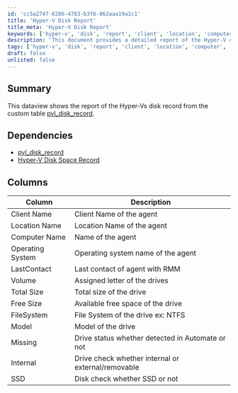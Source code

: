 ```yaml
---
id: 'cc5a2747-6286-4783-b3f6-862aaa19a1c1'
title: 'Hyper-V Disk Report'
title_meta: 'Hyper-V Disk Report'
keywords: ['hyper-v', 'disk', 'report', 'client', 'location', 'computer', 'os', 'lastcontact', 'volume', 'size', 'filesystem', 'model', 'status', 'internal', 'ssd']
description: 'This document provides a detailed report of the Hyper-V disk records from the custom table pvl_disk_record, including information on client names, locations, computer names, operating systems, and various disk attributes such as total size, free size, and status.'
tags: ['hyper-v', 'disk', 'report', 'client', 'location', 'computer', 'os', 'size', 'filesystem', 'model', 'status', 'internal', 'ssd']
draft: false
unlisted: false
---
```

## Summary

This dataview shows the report of the Hyper-Vs disk record from the custom table [pvl_disk_record](https://proval.itglue.com/DOC-5078775-13294756).

## Dependencies

- [pvl_disk_record](https://proval.itglue.com/DOC-5078775-13294756) 
- [Hyper-V Disk Space Record](https://proval.itglue.com/DOC-5078775-13294757) 

## Columns

| Column           | Description                                             |
|------------------|---------------------------------------------------------|
| Client Name      | Client Name of the agent                                |
| Location Name    | Location Name of the agent                              |
| Computer Name    | Name of the agent                                      |
| Operating System  | Operating system name of the agent                      |
| LastContact      | Last contact of agent with RMM                          |
| Volume           | Assigned letter of the drives                           |
| Total Size       | Total size of the drive                                 |
| Free Size        | Available free space of the drive                       |
| FileSystem       | File System of the drive ex: NTFS                       |
| Model            | Model of the drive                                      |
| Missing          | Drive status whether detected in Automate or not        |
| Internal         | Drive check whether internal or external/removable      |
| SSD              | Disk check whether SSD or not                           |







